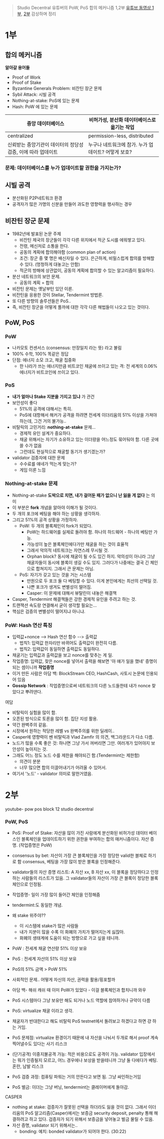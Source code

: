 > Studio Decentral 유튜버의 PoW, PoS 합의 메커니즘 1,2부 [유튜브 동영상 1부](https://www.youtube.com/watch?v=MGXRy7CQAPE), [2부](https://www.youtube.com/watch?v=3yYn9AbdXiY) 감상하며  정리


# 1부

## 합의 메커니즘
**알아갈 용어들**
- Proof of Work
- Proof of Stake
- Byzantine Generals Problem: 비잔틴 장군 문제
- Sybil Attack: 시빌 공격
- Nothing-at-stake: PoS에 있는 문제
- Hash: PoW 에 있는 문제


중앙 데이터베이스| 비허가성, 분산화 데이터베이스로 옮기는 작업
----------------|------------------------------------------
centralized | permission-less, distributed
신뢰받는 중앙기관이 데이터의 정당성 검증, 이에 따라 업데이트 | 누구나 네트워크에 참가. 누가 업데이트? 어떻게 보호?
 
### 문제: 데이터베이스를 누가 업데이트할 권한을 가지는가?

## 시빌 공격
- 분산화된 P2P네트워크 환경
- 공격자가 많은 가명의 신분을 만들어 과도한 영향력을 행사하는 경우

## 비잔틴 장군 문제
- 1982년에 발표된 논문 주제
  - 비잔틴 제국의 장군들이 각각 다른 위치에서 적군 도시를 에워쌓고 있다. 
  - 전령, 메신저로 소통을 한다.
  - 공동의 계획에 합의해야함 (common plan of action)
  - 조건: 장군 중 몇 명은 배신자일 수 있다. 은근하게, 비밀스럽게 합의를 방해할 수 있다. (멍청하게 대놓고는 안함) 
  - 적군의 방해에 상관없이, 공동의 계획에 합의할 수 있는 알고리즘이 필요하다.
- 분산 네트워크의 보안 문제.
  - 공동의 계획 = 합의
- 비잔틴 문제는 옛날부턴 있던 이론.
- 비잔틴을 응용한 것이 Stellar, Tendermint 방법론.
- 또 다른 방향의 솔루션들은 PoS..
- 즉, 비잔틴 장군을 어떻게 풀까에 대한 각각 다른 해법들이 나오고 있는 것이다.

## PoW, PoS
### PoW
- 나카모토 컨센서스 (consensus: 만장일치 라는 뜻) 라고 불림
- 100% 수학, 100% 똑같은 정답
- 단점: 에너지 소모 크고, 채굴 집중화
  - 한 나라가 쓰는 에너지만큼 비트코인 채굴에 쓰이고 있는 격: 전 세계의 0.06% 에너지가 비트코인에 쓰이고 있다.

### PoS
- **내가 얼마나 Stake 지분을 가지고 있냐** 가 관건
- 보안성이 좋다 
  - 51%의 공격에 대해서는 특히.
  - PoS에 대항해서 해커가 공격을 하려면 전세계 이더리움의 51% 이상을 가져야 하는데, 그건 거의 불가능..
- 비탈릭의 고민거리: **nothing-at-stake** 문제...
  - 경제적 유인 설계가 중요하다.
  - 채굴 위해서는 자기가 소유하고 있는 이더량을 어느정도 묶어둬야 함. 다른 곳에 쓸 수가 없음
  - 그런데도 현실적으로 채굴할 동기가 생기겠는가?
- validator 검증자에 대한 문제
  - 수수료를 얘네가 먹는게 맞는가? 
  - 게임 이론 느낌

### Nothing-at-stake 문제
- Nothing-at-stake **도박으로 치면, 내가 걸어둔 패가 없으니 난 잃을 게 없다** 는 의미
- 이 부분은 **fork** 개념을 알아야 이해가 될 것이다.
- 두 개의 포크에 베팅을 해야 하는 상황을 생각하자.
- 그리고 51%의 공격 상황을 가정하자.
  - PoW: 두 개의 블록체인이 fork가 되었다. 
    - PoW는 하드웨어를 실제로 돌려야 함. 하나의 하드웨어 - 하나의 베팅만 가능.
    - 가능성이 높은 블록체인에다가만 채굴을 하는 것이 효율적
    - 그래서 악의적 네트워크는 자연스레 무시될 것.
    - Orphan block? 동시에 채굴이 될 수도 있긴 하지. 악의성이 아니라 그냥 채굴자들이 동시에 블록이 생길 수도 있지. 그러다가 나중에는 결국 긴 체인으로 합쳐지지. 그래서 큰 문제는 아님. 
  - PoS: 자기가 갖고 있는 것을 거는 시스템
    - 만원으로 두 포크 둘 다 베팅할 수 있다. 이게 본인에게는 최선의 선택일 것.
    - 나쁜 포크가 생겨도 변별성이 떨어짐.
    - Casper: 이 문제에 대해서 뷰탈린이 내놓은 해결책
- Casper, Tendermint 해결책들은 강한 경제적 유인을 주려고 하는 것.
- 트랜잭션 속도랑 연결해서 굳이 생각할 필요는...
- 핵심은 검증의 변별성이 떨어지냐 아니냐.

### PoW: Hash 연산 특징

- 입력값+nonce --> Hash 연산 함수 --> 출력값
  - 법칙1: 입력값 한자리만 바뀌어도 출력값이 완전히 다름.
  - 법칙2: 입력값이 동일하면 출력값도 동일하다.
- 채굴기는 입력값과 출력값을 보고 nonce를 맞추는 게 일.
- 작업증명: 입력값, 찾은 nonce를 넣어서 출력을 해보면 '아 얘가 일을 했네' 증명이 되는 셈이니까 **작업증명**
- 이거 만든 사람은 아담 백: BlockStream CEO, HashCash, 사토시 논문에 인용되어 있음
- **Gossip Network** : 작업증명으로써 네트워크의 다른 노드들한테 내가 nonce 찾았다고 뿌려댄다.


여담
- 비탈릭이 실험을 많이 함.
- 오픈된 방식으로 토론을 많이 함. 집단 지성 활용.
- 약간 완벽주의 같음. 
- 시장에서 원하는 적당한 레벨 vs 완벽주의를 위한 딜레이..
- Casper에 영향력이 쎈 비탈릭과 Vlad Zamfir 의 의견, 백그라운드가 다소 다름.
- 노드가 많을 수록 좋은 것: 하나면 그냥 가서 꺼버리면 그만. 여러개가 있어야지 보안성이 높아지는 것.
- 그래도 어느 정도 노드 수를 제한을 해야되긴 함.(Tendermint는 제한함)
  - 의견이 분분
  - 너무 많으면 합의 이끌어내기가 어려울 수 있어서.
- 여기서 '노드' - validator 의미로 말한거였음.


# 2부

youtube- pow pos block 12 studio decentral
### PoW, PoS
- PoS: Proof of Stake: 자산을 많이 가진 사람에게 분산화된 비허가성 데이터 베이스인 블록체인을 업데이트하기 위한 권한을 부여하는 합의 매커니즘이다. 자산 증명. (작업증명은 PoW)
- consensus by bet: 자산이 가장 큰 블록체인을 가장 정당한 valid한 블체로 하기로 함 consensus, 베팅을 가장 많이 받은 블록을 인정해준다.
- validator들의 자산 증명 리스트: A 자산 xx, B 자산 xx, 이 블록을 정당하다고 인정하는 사람들의 리스트가 있음.
그 validator들의 자산이 가장 큰 블록이 정당한 블록체인으로 인정됨.
- 작업증명- 일이 가장 많이 들어간 체인을 인정해줌
- tendermint:도 동일한 개념.
- 왜 stake 위주야??
  - 이 시스템에 stake가 많은 사람들
  - 내가 지분이 많을 수록 이 화폐의 가치가 떨어지는게 싫잖아. 
  - 화폐의 생태계에 도움이 되는 방향으로 가고 싶을 테니까.


- PoW : 전세계 채굴 연산량 51% 이상 보유
- PoS : 전세계 자산의 51% 이상 보유 
- PoS의 51% 금액 > PoW 51%
- 사회적인 문제.. 어떻게 자신의 자산, 권력을 활용/횡포할까
- 아담 백- 해쉬 캐쉬 때 이미 PoW가 있었다 - 이걸 블록체인과 합치니까 와우
- PoS 시스템마다 그냥 보유만 해도 되거나 노드 역할에 참여하거나 규약이 다름

- PoS: virtualize 채굴 이라고 생각.
- 채굴자가 반대한다고 해도 비탈릭 PoS testnet에서 돌려보고 하겠다고 하면 걍 하는 거임.
- PoS 문제점: virtualize 환경이기 때문에 내 자산을 나눠서 두개로 해서 proof 계속 찍어낼수도 있다는 사기 리스크
- (단기공격) 이중지불공격 가능: 적은 비용으로도 공격이 가능. validator 입장에서는 뭐가 인증될지 모르고, 어느 경우에나 보상을 받을테니까 그냥 둘 다에다가 베팅. 혼란, 남발 리스크
- PoS 검증 과정: 컴퓨팅 파워는 거의 안든다고 보면 됨. 그냥 싸인하는거임
- PoS 벌금: 이더는 그냥 버닝, tendermint는 클레이머에게 돌아감.


CASPER
- nothing at stake: 검증자가 잘못된 선택을 하더라도 잃을 것이 없다. 그래서 이더리움의 PoS 알고리즘(Casper)에서는 보증금 security deposit, penalty 통해 해결하려고 하고 있다. 검증자가 되기 위해서 보증금을 넣어놓고 벌금 물릴 수 있음.
- 자산 증명, validator 되기 위해서는..
  - bonding: 예치: bonded validator가 되어야 한다. (30:22)

  
  
  
